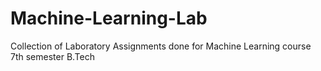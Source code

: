 # Machine-Learning-Lab
Collection of Laboratory Assignments done for Machine Learning course
7th semester B.Tech

